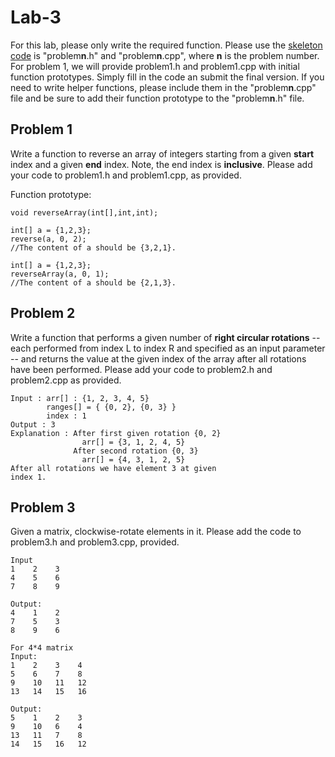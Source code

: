 # Lab-3

For this lab, please only write the required function.  Please use the [skeleton code](https://github.com/jortizcs-rutgers/PM1-public/tree/master/lab3) is "problem**n**.h" and "problem**n**.cpp", where **n** is the problem number.  For problem 1, we will provide problem1.h and problem1.cpp with initial function prototypes.  Simply fill in the code an submit the final version.  If you need to write helper functions, please include them in the "problem**n**.cpp" file and be sure to add their function prototype to the "problem**n**.h" file.

## Problem 1

Write a function to reverse an array of integers starting from a given **start** index and a given **end** index.  Note, the end index is **inclusive**.  Please add your code to problem1.h and problem1.cpp, as provided.

Function prototype:
```
void reverseArray(int[],int,int);

int[] a = {1,2,3};
reverse(a, 0, 2);
//The content of a should be {3,2,1}.

int[] a = {1,2,3};
reverseArray(a, 0, 1);
//The content of a should be {2,1,3}.
```



## Problem 2
Write a function that performs a given number of **right circular rotations** -- each performed from index L to index R and specified as an input parameter -- and returns the value at the given index of the array after all rotations have been performed.  Please add your code to problem2.h and problem2.cpp as provided.

```
Input : arr[] : {1, 2, 3, 4, 5}
        ranges[] = { {0, 2}, {0, 3} }
        index : 1
Output : 3
Explanation : After first given rotation {0, 2}
                arr[] = {3, 1, 2, 4, 5}
              After second rotation {0, 3} 
                arr[] = {4, 3, 1, 2, 5}
After all rotations we have element 3 at given
index 1. 
```


## Problem 3

Given a matrix, clockwise-rotate elements in it.  Please add the code to problem3.h and problem3.cpp, provided.

```
Input
1    2    3
4    5    6
7    8    9

Output:
4    1    2
7    5    3
8    9    6

For 4*4 matrix
Input:
1    2    3    4    
5    6    7    8
9    10   11   12
13   14   15   16

Output:
5    1    2    3
9    10   6    4
13   11   7    8
14   15   16   12
```
